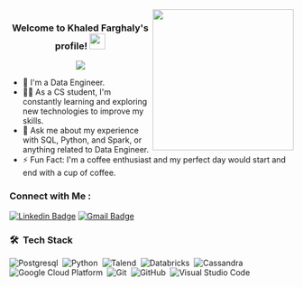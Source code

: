 
<img width="250" align="right" src="https://c.tenor.com/_DOBjnGspYAAAAAM/code-coding.gif">

<h3 align="center">
  Welcome to Khaled Farghaly's profile!
  <img src="https://media.giphy.com/media/hvRJCLFzcasrR4ia7z/giphy.gif" width="28">
</h3>

<!-- Typing SVG by DenverCoder1 - https://github.com/DenverCoder1/readme-typing-svg -->
<p align="center">
  <a href="https://github.com/DenverCoder1/readme-typing-svg"><img src="https://readme-typing-svg.herokuapp.com/?lines=Data%20Engineer;Always%20learning%20new%20things&font=Fira%20Code&center=true&width=440&height=45&color=36BCF7FF&vCenter=true&size=22"></a>
</p> 

- 🏢 I'm a Data Engineer.
- 👨‍💻 As a CS student, I'm constantly learning and exploring new technologies to improve my skills.
- 💬 Ask me about my experience with SQL, Python, and Spark, or anything related to Data Engineer.
- ⚡ Fun Fact: I'm a coffee enthusiast and my perfect day would start and end with a cup of coffee.


### Connect with Me :

[![Linkedin Badge](https://img.shields.io/badge/-KhaledFarghaly-blue?style=flat-square&logo=Linkedin&logoColor=white&link=https://www.linkedin.com/in/khaled-farghaly-0657a71b4/)](https://www.linkedin.com/in/khaled-farghaly-0657a71b4)
[![Gmail Badge](https://img.shields.io/badge/-khaledfarghaly011@gmail.com-c14438?style=flat-square&logo=Gmail&logoColor=white&link=mailto:khaledfarghaly011@gmail.com)](mailto:khaledfarghaly011@gmail.com)

### 🛠 &nbsp;Tech Stack
![Postgresql](https://img.shields.io/badge/PostgreSQL-316192?style=for-the-badge&logo=postgresql&logoColor=white)&nbsp;
![Python](https://img.shields.io/badge/Python-14354C?style=for-the-badge&logo=python&logoColor=white)&nbsp;
![Talend](https://img.shields.io/badge/Talend-FF6D70?style=for-the-badge&logo=Talend&logoColor=white)&nbsp;
![Databricks](https://img.shields.io/badge/Databricks-FF3621?style=for-the-badge&logo=Databricks&logoColor=white)&nbsp;
![Cassandra](https://img.shields.io/badge/Cassandra-1287B1?style=for-the-badge&logo=apache%20cassandra&logoColor=white)&nbsp;
![Google Cloud Platform](https://img.shields.io/badge/Google_Cloud_Platform-4285F4?style=for-the-badge&logo=google-cloud&logoColor=white)&nbsp;
![Git](https://img.shields.io/badge/GIT-E44C30?style=for-the-badge&logo=git&logoColor=white)&nbsp;
![GitHub](https://img.shields.io/badge/GitHub-100000?style=for-the-badge&logo=github&logoColor=white)&nbsp;
![Visual Studio Code](https://img.shields.io/badge/Visual_Studio_Code-0078D4?style=for-the-badge&logo=visual%20studio%20code&logoColor=white)&nbsp;

